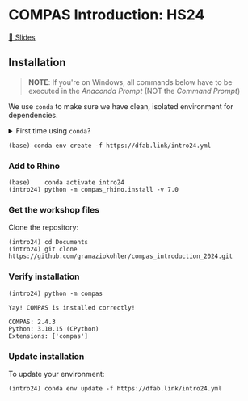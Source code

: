 # COMPAS Introduction: HS24

[🎦 Slides](https://docs.google.com/presentation/d/11K-ZmbSQV4eORQi8PcSNCRoB5rWKws7FQuZ8fY-n93Q/edit?usp=sharing)

## Installation

> **NOTE**: If you're on Windows, all commands below have to be executed in the *Anaconda Prompt* (NOT the *Command Prompt*)

We use `conda` to make sure we have clean, isolated environment for dependencies.

<details><summary>First time using <code>conda</code>?</summary>
<p>

Make sure you run this at least once:

    (base) conda config --add channels conda-forge

</p>
</details>


    (base) conda env create -f https://dfab.link/intro24.yml

### Add to Rhino

    (base)    conda activate intro24
    (intro24) python -m compas_rhino.install -v 7.0

### Get the workshop files

Clone the repository:

    (intro24) cd Documents
    (intro24) git clone https://github.com/gramaziokohler/compas_introduction_2024.git

### Verify installation

    (intro24) python -m compas

    Yay! COMPAS is installed correctly!

    COMPAS: 2.4.3
    Python: 3.10.15 (CPython)
    Extensions: ['compas']

### Update installation

To update your environment:

    (intro24) conda env update -f https://dfab.link/intro24.yml